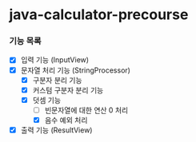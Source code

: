 # java-calculator-precourse

### 기능 목록
- [x] 입력 기능 (InputView)
- [x] 문자열 처리 기능 (StringProcessor)
    - [x] 구분자 분리 기능
    - [x] 커스텀 구분자 분리 기능
    - [x] 덧셈 기능
      - [ ] 빈문자열에 대한 연산 0 처리
      - [x] 음수 예외 처리
- [x] 출력 기능 (ResultView)
